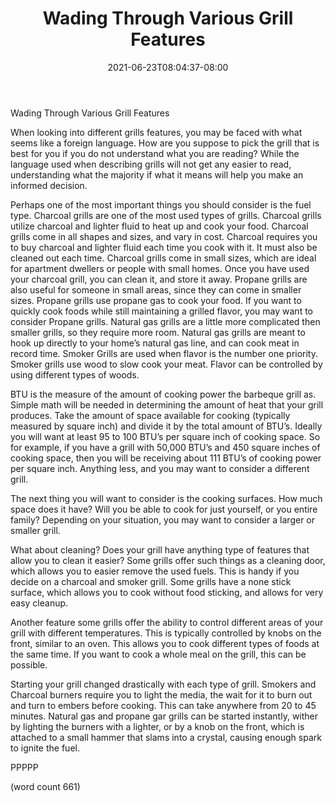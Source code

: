 ﻿---
title: "Wading Through Various Grill Features"
date: 2021-06-23T08:04:37-08:00
description: "BBQs txt Tips for Web Success"
featured_image: "/images/BBQs txt.jpg"
tags: ["BBQs txt"]
---

Wading Through Various Grill Features

When looking into different grills features, you may be faced with what seems like a foreign language. How are you suppose to pick the grill that is best for you if you do not understand what you are reading? While the language used when describing grills will not get any easier to read, understanding what the majority if what it means will help you make an informed decision. 

Perhaps one of the most important things you should consider is the fuel type. Charcoal grills are one of the most used types of grills. Charcoal grills utilize charcoal and lighter fluid to heat up and cook your food. Charcoal grills come in all shapes and sizes, and vary in cost. Charcoal requires you to buy charcoal and lighter fluid each time you cook with it. It must also be cleaned out each time. Charcoal grills come in small sizes, which are ideal for apartment dwellers or people with small homes. Once you have used your charcoal grill, you can clean it, and store it away. Propane grills are also useful for someone in small areas, since they can come in smaller sizes. Propane grills use propane gas to cook your food. If you want to quickly cook foods while still maintaining a grilled flavor, you may want to consider Propane grills. Natural gas grills are a little more complicated then smaller grills, so they require more room. Natural gas grills are meant to hook up directly to your home’s natural gas line, and can cook meat in record time. Smoker Grills are used when flavor is the number one priority. Smoker grills use wood to slow cook your meat. Flavor can be controlled by using different types of woods.

BTU is the measure of the amount of cooking power the barbeque grill as. Simple math will be needed in determining the amount of heat that your grill produces. Take the amount of space available for cooking (typically measured by square inch) and divide it by the total amount of BTU’s. Ideally you will want at least 95 to 100 BTU’s per square inch of cooking space. So for example, if you have a grill with 50,000 BTU’s and 450 square inches of cooking space, then you will be receiving about 111 BTU’s of cooking power per square inch. Anything less, and you may want to consider a different grill.

The next thing you will want to consider is the cooking surfaces. How much space does it have? Will you be able to cook for just yourself, or you entire family? Depending on your situation, you may want to consider a larger or smaller grill.

What about cleaning? Does your grill have anything type of features that allow you to clean it easier? Some grills offer such things as a cleaning door, which allows you to easier remove the used fuels. This is handy if you decide on a charcoal and smoker grill. Some grills have a none stick surface, which allows you to cook without food sticking, and allows for very easy cleanup.

Another feature some grills offer the ability to control different areas of your grill with different temperatures. This is typically controlled by knobs on the front, similar to an oven. This allows you to cook different types of foods at the same time. If you want to cook a whole meal on the grill, this can be possible.

Starting your grill changed drastically with each type of grill. Smokers and Charcoal burners require you to light the media, the wait for it to burn out and turn to embers before cooking. This can take anywhere from 20 to 45 minutes. Natural gas and propane gar grills can be started instantly, wither by lighting the burners with a lighter, or by a knob on the front, which is attached to a small hammer that slams into a crystal, causing enough spark to ignite the fuel. 

PPPPP

(word count 661)




